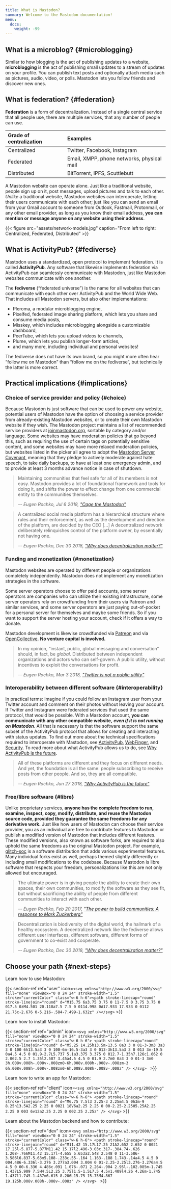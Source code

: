 ```yaml
---
title: What is Mastodon?
summary: Welcome to the Mastodon documentation!
menu:
  docs:
    weight: -99
---
```


## What is a microblog? {#microblogging}

Similar to how blogging is the act of publishing updates to a website, **microblogging** is the act of publishing small updates to a stream of updates on your profile. You can publish text posts and optionally attach media such as pictures, audio, video, or polls. Mastodon lets you follow friends and discover new ones.

## What is federation? {#federation}

**Federation** is a form of decentralization. Instead of a single central service that all people use, there are multiple services, that any number of people can use.

| Grade of centralization | Examples |
| :--- | :--- |
| Centralized | Twitter, Facebook, Instagram |
| Federated | Email, XMPP, phone networks, physical mail |
| Distributed | BitTorrent, IPFS, Scuttlebutt |

A Mastodon website can operate alone. Just like a traditional website, people sign up on it, post messages, upload pictures and talk to each other. _Unlike_ a traditional website, Mastodon websites can interoperate, letting their users communicate with each other; just like you can send an email from your Gmail account to someone from Outlook, Fastmail, Protonmail, or any other email provider, as long as you know their email address, **you can mention or message anyone on any website using their address**.

{{< figure src="assets/network-models.jpg" caption="From left to right: Centralized, Federated, Distributed" >}}

## What is ActivityPub? {#fediverse}

Mastodon uses a standardized, open protocol to implement federation. It is called **ActivityPub**. Any software that likewise implements federation via ActivityPub can seamlessly communicate with Mastodon, just like Mastodon websites communicate with one another.

The **fediverse** (“federated universe”) is the name for all websites that can communicate with each other over ActivityPub and the World Wide Web. That includes all Mastodon servers, but also other implementations:

* Pleroma, a modular microblogging engine,
* Pixelfed, federated image sharing platform, which lets you share and consume media posts,
* Misskey, which includes microblogging alongside a customizable dashboard,
* PeerTube, which lets you upload videos to channels,
* Plume, which lets you publish longer-form articles,
* and many more, including individual and personal websites!

The fediverse does not have its own brand, so you might more often hear “follow me on Mastodon” than “follow me on the fediverse”, but technically the latter is more correct.

## Practical implications {#implications}

### Choice of service provider and policy {#choice}

Because Mastodon is just software that can be used to power any website, potential users of Mastodon have the option of choosing a service provider from already-existing Mastodon websites, or to create their own Mastodon website if they wish. The Mastodon project maintains a list of recommended service providers at [joinmastodon.org](https://joinmastodon.org), sortable by category and/or language. Some websites may have moderation policies that go beyond this, such as requiring the use of certain tags on potentially sensitive content, and some websites may have more relaxed moderation policies, but websites listed in the picker all agree to adopt the [Mastodon Server Covenant](https://joinmastodon.org/covenant), meaning that they pledge to actively moderate against hate speech, to take daily backups, to have at least one emergency admin, and to provide at least 3 months advance notice in case of shutdown.

> Maintaining communities that feel safe for all of its members is not easy. Mastodon provides a lot of foundational framework and tools for doing it, and shifts the power to effect change from one commercial entity to the communities themselves.
>
> <cite>-- Eugen Rochko, Jul 6 2018, ["Cage the Mastodon"](https://blog.joinmastodon.org/2018/07/cage-the-mastodon/)</cite>

> A centralized social media platform has a hierarchical structure where rules and their enforcement, as well as the development and direction of the platform, are decided by the CEO [...] A decentralized network deliberately relinquishes control of the platform owner, by essentially not having one.
>
> <cite>-- Eugen Rochko, Dec 30 2018, ["Why does decentralization matter?"](https://blog.joinmastodon.org/2018/12/why-does-decentralization-matter/)</cite>

### Funding and monetization {#monetization}

Mastodon websites are operated by different people or organizations completely independently. Mastodon does not implement any monetization strategies in the software.

Some server operators choose to offer paid accounts, some server operators are companies who can utilize their existing infrastructure, some server operators rely on crowdfunding from their users via Patreon and similar services, and some server operators are just paying out-of-pocket for a personal server for themselves and maybe some friends. So if you want to support the server hosting your account, check if it offers a way to donate.

Mastodon development is likewise crowdfunded via [Patreon](https://patreon.com/mastodon) and via [OpenCollective](https://opencollective.com/mastodon). **No venture capital is involved.**

> In my opinion, “instant, public, global messaging and conversation” should, in fact, be _global_. Distributed between independent organizations and actors who can self-govern. A public utility, without incentives to exploit the conversations for profit.
>
> <cite>-- Eugen Rochko, Mar 3 2018, ["Twitter is not a public utility"](https://blog.joinmastodon.org/2018/03/twitter-is-not-a-public-utility/)</cite>

### Interoperability between different software {#interoperability}

In practical terms: Imagine if you could follow an Instagram user from your Twitter account and comment on their photos without leaving your account. If Twitter and Instagram were federated services that used the same protocol, that would be possible. With a Mastodon account, **you can communicate with any other compatible website,** _**even if it is not running on Mastodon**_. All that is necessary is that the software support the same subset of the ActivityPub protocol that allows for creating and interacting with status updates. To find out more about the technical specifications required to interoperate with Mastodon, see [ActivityPub](spec/activitypub), [WebFinger](spec/webfinger), and [Security](spec/security). To read more about what ActivityPub allows us to do, see [Why ActivityPub is the future](https://blog.joinmastodon.org/2018/06/why-activitypub-is-the-future/).

> All of these platforms are different and they focus on different needs. And yet, the foundation is all the same: people subscribing to receive posts from other people. And so, they are all compatible.
>
> <cite>-- Eugen Rochko, Jun 27 2018, ["Why ActivityPub is the future"](https://blog.joinmastodon.org/2018/06/why-activitypub-is-the-future/)</cite>

### Free/libre software {#libre}

Unlike proprietary services, **anyone has the complete freedom to run, examine, inspect, copy, modify, distribute, and reuse the Mastodon source code, provided they guarantee the same freedoms for any derivative work.** Just like how users of Mastodon can choose their service provider, you as an individual are free to contribute features to Mastodon or publish a modified version of Mastodon that includes different features. These modified versions, also known as software forks, are required to also uphold the same freedoms as the original Mastodon project. For example, [glitch-soc](https://glitch-soc.github.io/docs/) is a software distribution that adds various experimental features. Many individual forks exist as well, perhaps themed slightly differently or including small modifications to the codebase. Because Mastodon is libre software that respects your freedom, personalizations like this are not only allowed but encouraged.

> The ultimate power is in giving people the ability to create their own spaces, their own communities, to modify the software as they see fit, but without sacrificing the ability of people from different communities to interact with each other.
>
> <cite>-- Eugen Rochko, Feb 20 2017, ["The power to build communities: A response to Mark Zuckerberg"](https://blog.joinmastodon.org/2017/02/the-power-to-build-communities/)</cite>

> Decentralization is biodiversity of the digital world, the hallmark of a healthy ecosystem. A decentralized network like the fediverse allows different user interfaces, different software, different forms of government to co-exist and cooperate.
>
> <cite>-- Eugen Rochko, Dec 30 2018, ["Why does decentralization matter?"](https://blog.joinmastodon.org/2018/12/why-does-decentralization-matter/)</cite>

## Choose your path {#next-steps}

Learn how to use Mastodon:

{{< section-ref ref="user" icon=`<svg xmlns="http://www.w3.org/2000/svg" fill="none" viewBox="0 0 24 24" stroke-width="1.5" stroke="currentColor" class="w-6 h-6"><path stroke-linecap="round" stroke-linejoin="round" d="M15.75 6a3.75 3.75 0 11-7.5 0 3.75 3.75 0 017.5 0zM4.501 20.118a7.5 7.5 0 0114.998 0A17.933 17.933 0 0112 21.75c-2.676 0-5.216-.584-7.499-1.632z" /></svg>` >}}

Learn how to install Mastodon:

{{< section-ref ref="admin" icon=`<svg xmlns="http://www.w3.org/2000/svg" fill="none" viewBox="0 0 24 24" stroke-width="1.5" stroke="currentColor" class="w-6 h-6">
  <path stroke-linecap="round" stroke-linejoin="round" d="M5.25 14.25h13.5m-13.5 0a3 3 0 01-3-3m3 3a3 3 0 100 6h13.5a3 3 0 100-6m-16.5-3a3 3 0 013-3h13.5a3 3 0 013 3m-19.5 0a4.5 4.5 0 01.9-2.7L5.737 5.1a3.375 3.375 0 012.7-1.35h7.126c1.062 0 2.062.5 2.7 1.35l2.587 3.45a4.5 4.5 0 01.9 2.7m0 0a3 3 0 01-3 3m0 3h.008v.008h-.008v-.008zm0-6h.008v.008h-.008v-.008zm-3 6h.008v.008h-.008v-.008zm0-6h.008v.008h-.008v-.008z" />
</svg>
` >}}

Learn how to write an app for Mastodon:

{{< section-ref ref="client" icon=`
<svg xmlns="http://www.w3.org/2000/svg" fill="none" viewBox="0 0 24 24" stroke-width="1.5" stroke="currentColor" class="w-6 h-6">
  <path stroke-linecap="round" stroke-linejoin="round" d="M6.75 7.5l3 2.25-3 2.25m4.5 0h3m-9 8.25h13.5A2.25 2.25 0 0021 18V6a2.25 2.25 0 00-2.25-2.25H5.25A2.25 2.25 0 003 6v12a2.25 2.25 0 002.25 2.25z" />
</svg>
` >}}

Learn about the Mastodon backend and how to contribute:

{{< section-ref ref="dev" icon=`<svg xmlns="http://www.w3.org/2000/svg" fill="none" viewBox="0 0 24 24" stroke-width="1.5" stroke="currentColor" class="w-6 h-6">
  <path stroke-linecap="round" stroke-linejoin="round" d="M11.42 15.17L17.25 21A2.652 2.652 0 0021 17.25l-5.877-5.877M11.42 15.17l2.496-3.03c.317-.384.74-.626 1.208-.766M11.42 15.17l-4.655 5.653a2.548 2.548 0 11-3.586-3.586l6.837-5.63m5.108-.233c.55-.164 1.163-.188 1.743-.14a4.5 4.5 0 004.486-6.336l-3.276 3.277a3.004 3.004 0 01-2.25-2.25l3.276-3.276a4.5 4.5 0 00-6.336 4.486c.091 1.076-.071 2.264-.904 2.95l-.102.085m-1.745 1.437L5.909 7.5H4.5L2.25 3.75l1.5-1.5L7.5 4.5v1.409l4.26 4.26m-1.745 1.437l1.745-1.437m6.615 8.206L15.75 15.75M4.867 19.125h.008v.008h-.008v-.008z" />
</svg>
` >}}